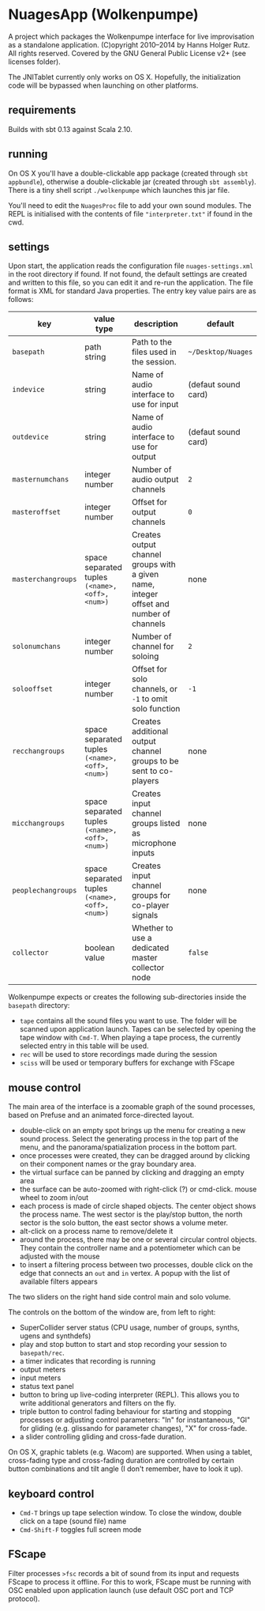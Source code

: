 # NuagesApp (Wolkenpumpe)

A project which packages the Wolkenpumpe interface for live improvisation as a standalone application. (C)opyright 2010&ndash;2014 by Hanns Holger Rutz. All rights reserved. Covered by the GNU General Public License v2+ (see licenses folder).

The JNITablet currently only works on OS X. Hopefully, the initialization code will be bypassed when launching on other platforms.

## requirements

Builds with sbt 0.13 against Scala 2.10.

## running

On OS X you'll have a double-clickable app package (created through `sbt appbundle`), otherwise a double-clickable jar (created through `sbt assembly`). There is a tiny shell script `./wolkenpumpe` which launches this jar file.

You'll need to edit the `NuagesProc` file to add your own sound modules. The REPL is initialised with the contents of file `"interpreter.txt"` if found in the cwd.

## settings

Upon start, the application reads the configuration file `nuages-settings.xml` in the root directory if found. If not found, the default settings are created and written to this file, so you can edit it and re-run the application. The file format is XML for standard Java properties. The entry key value pairs are as follows:

|**key**           |**value type**         |**description**                          |**default**         |
|------------------|-----------------------|-----------------------------------------|--------------------|
|`basepath`        |path string            |Path to the files used in the session.   |`~/Desktop/Nuages`  |
|`indevice`        |string                 |Name of audio interface to use for input |(defaut sound card) |
|`outdevice`       |string                 |Name of audio interface to use for output|(defaut sound card) |
|`masternumchans`  |integer number         |Number of audio output channels          |`2`                 |
|`masteroffset`    |integer number         |Offset for output channels               |`0`                 |
|`masterchangroups`|space separated tuples `(<name>,<off>,<num>)` |Creates output channel groups with a given name, integer offset and number of channels|none|
|`solonumchans`    |integer number         |Number of channel for soloing            |`2`                 |
|`solooffset`      |integer number         |Offset for solo channels, or `-1` to omit solo function |`-1`|
|`recchangroups`   |space separated tuples `(<name>,<off>,<num>)` |Creates additional output channel groups to be sent to co-players|none|
|`micchangroups`   |space separated tuples `(<name>,<off>,<num>)` |Creates input channel groups listed as microphone inputs|none|
|`peoplechangroups`|space separated tuples `(<name>,<off>,<num>)` |Creates input channel groups for co-player signals|none|
|`collector`       |boolean value          |Whether to use a dedicated master collector node|`false`|

Wolkenpumpe expects or creates the following sub-directories inside the `basepath` directory:

- `tape` contains all the sound files you want to use. The folder will be scanned upon application launch. Tapes can be selected by opening the tape window with `Cmd-T`. When playing a tape process, the currently selected entry in this table will be used.
- `rec` will be used to store recordings made during the session
- `sciss` will be used or temporary buffers for exchange with FScape

## mouse control

The main area of the interface is a zoomable graph of the sound processes, based on Prefuse and an animated force-directed layout.

- double-click on an empty spot brings up the menu for creating a new sound process. Select the generating process in the top part of the menu, and the panorama/spatialization process in the bottom part.
- once processes were created, they can be dragged around by clicking on their component names or the gray boundary area.
- the virtual surface can be panned by clicking and dragging an empty area
- the surface can be auto-zoomed with right-click (?) or cmd-click. mouse wheel to zoom in/out
- each process is made of circle shaped objects. The center object shows the process name. The west sector is the play/stop button, the north sector is the solo button, the east sector shows a volume meter.
- alt-click on a process name to remove/delete it
- around the process, there may be one or several circular control objects. They contain the controller name and a potentiometer which can be adjusted with the mouse
- to insert a filtering process between two processes, double click on the edge that connects an `out` and `in` vertex. A popup with the list of available filters appears

The two sliders on the right hand side control main and solo volume.

The controls on the bottom of the window are, from left to right:

- SuperCollider server status (CPU usage, number of groups, synths, ugens and synthdefs)
- play and stop button to start and stop recording your session to `basepath/rec`.
- a timer indicates that recording is running
- output meters
- input meters
- status text panel
- button to bring up live-coding interpreter (REPL). This allows you to write additional generators and filters on the fly.
- triple button to control fading behaviour for starting and stopping processes or adjusting control parameters: "In" for instantaneous, "Gl" for gliding (e.g. glissando for parameter changes), "X" for cross-fade.
- a slider controlling gliding and cross-fade duration.

On OS X, graphic tablets (e.g. Wacom) are supported. When using a tablet, cross-fading type and cross-fading duration are controlled by certain button combinations and tilt angle (I don't remember, have to look it up).

## keyboard control

- `Cmd-T` brings up tape selection window. To close the window, double click on a tape (sound file) name
- `Cmd-Shift-F` toggles full screen mode

## FScape

Filter processes `>fsc` records a bit of sound from its input and requests FScape to process it offline. For this to work, FScape must be running with OSC enabled upon application launch (use default OSC port and TCP protocol).